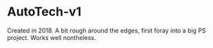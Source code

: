 # AutoTech-v1

Created in 2018. A bit rough around the edges, first foray into a big PS project. Works well nontheless.
